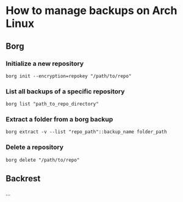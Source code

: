 # How to manage backups on Arch Linux

## Borg

### Initialize a new repository

`borg init --encryption=repokey "/path/to/repo"`

### List all backups of a specific repository

`borg list "path_to_repo_directory"`

### Extract a folder from a borg backup

`borg extract -v --list "repo_path"::backup_name folder_path`

### Delete a repository

`borg delete "/path/to/repo"`

## Backrest

...

